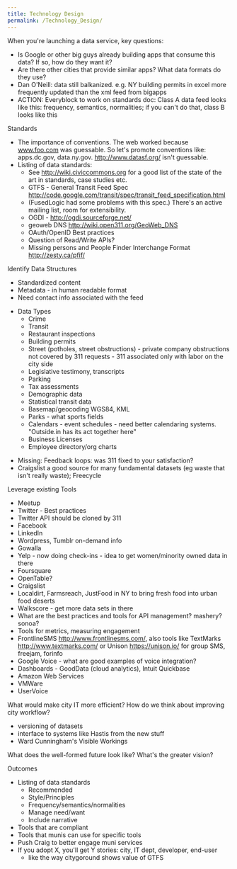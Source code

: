 ```yaml
---
title: Technology Design
permalink: /Technology_Design/
---
```


When you're launching a data service, key questions:

-   Is Google or other big guys already building apps that consume this data? If so, how do they want it?
-   Are there other cities that provide similar apps? What data formats do they use?
-   Dan O'Neill: data still balkanized. e.g. NY building permits in excel more frequently updated than the xml feed from bigapps
-   ACTION: Everyblock to work on standards doc: Class A data feed looks like this: frequency, semantics, normalities; if you can't do that, class B looks like this

Standards

-   The importance of conventions. The web worked because www.foo.com was guessable. So let's promote conventions like: apps.dc.gov, data.ny.gov. <http://www.datasf.org/> isn't guessable.
-   Listing of data standards:
    -   See <http://wiki.civiccommons.org> for a good list of the state of the art in standards, case studies etc.
    -   GTFS - General Transit Feed Spec <http://code.google.com/transit/spec/transit_feed_specification.html>
    -   (FusedLogic had some problems with this spec.) There's an active mailing list, room for extensibility.
    -   OGDI - <http://ogdi.sourceforge.net/>
    -   geoweb DNS <http://wiki.open311.org/GeoWeb_DNS>
    -   OAuth/OpenID Best practices
    -   Question of Read/Write APIs?
    -   Missing persons and People Finder Interchange Format <http://zesty.ca/pfif/>

Identify Data Structures

-   Standardized content
-   Metadata - in human readable format
-   Need contact info associated with the feed

<!-- -->

-   Data Types
    -   Crime
    -   Transit
    -   Restaurant inspections
    -   Building permits
    -   Street (potholes, street obstructions) - private company obstructions not covered by 311 requests - 311 associated only with labor on the city side
    -   Legislative testimony, transcripts
    -   Parking
    -   Tax assessments
    -   Demographic data
    -   Statistical transit data
    -   Basemap/geocoding WGS84, KML
    -   Parks - what sports fields
    -   Calendars - event schedules - need better calendaring systems. "Outside.in has its act together here"
    -   Business Licenses
    -   Employee directory/org charts

<!-- -->

-   Missing: Feedback loops: was 311 fixed to your satisfaction?
-   Craigslist a good source for many fundamental datasets (eg waste that isn't really waste); Freecycle

Leverage existing Tools

-   Meetup
-   Twitter - Best practices
-   Twitter API should be cloned by 311
-   Facebook
-   LinkedIn
-   Wordpress, Tumblr on-demand info
-   Gowalla
-   Yelp - now doing check-ins - idea to get women/minority owned data in there
-   Foursquare
-   OpenTable?
-   Craigslist
-   Localdirt, Farmsreach, JustFood in NY to bring fresh food into urban food deserts
-   Walkscore - get more data sets in there
-   What are the best practices and tools for API management? mashery? sonoa?
-   Tools for metrics, measuring engagement
-   FrontlineSMS <http://www.frontlinesms.com/>, also tools like TextMarks <http://www.textmarks.com/> or Unison <https://unison.io/> for group SMS, freejam, forinfo
-   Google Voice - what are good examples of voice integration?
-   Dashboards - GoodData (cloud analytics), Intuit Quickbase
-   Amazon Web Services
-   VMWare
-   UserVoice

What would make city IT more efficient? How do we think about improving city workflow?

-   versioning of datasets
-   interface to systems like Hastis from the new stuff
-   Ward Cunningham's Visible Workings

What does the well-formed future look like? What's the greater vision?

Outcomes

-   Listing of data standards
    -   Recommended
    -   Style/Principles
    -   Frequency/semantics/normalities
    -   Manage need/want
    -   Include narrative
-   Tools that are compliant
-   Tools that munis can use for specific tools
-   Push Craig to better engage muni services
-   If you adopt X, you'll get Y stories: city, IT dept, developer, end-user
    -   like the way citygoround shows value of GTFS
